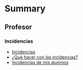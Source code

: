 # Summary

<!--
## Bases

* [Introduction](README.md)
-->
## Profesor

### Incidencias
* [Incidencias](incidencias.md)
* [¿Qué hacer con las incidencias?](incidencias2.md)
* [Incidencias de mis alumnos](tutor/incidencias-de-mis-alumnos.md)
